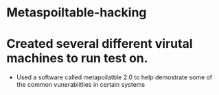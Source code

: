 # Metaspoiltable-hacking

# Created several different virutal machines to run test on.
- Used a software called metapoilatble 2.0 to help demostrate some of the common vunerablitlies in certain systems
